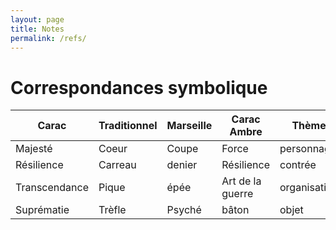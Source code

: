 ```yaml
---
layout: page
title: Notes
permalink: /refs/
---
```



# Correspondances symbolique

| Carac         | Traditionnel | Marseille | Carac Ambre      | Thème        |
| ------------- | ------------ | --------- | ---------------- | ------------ |
| Majesté       | Coeur        | Coupe     | Force            | personnage   |
| Résilience    | Carreau      | denier    | Résilience       | contrée      |
| Transcendance | Pique        | épée      | Art de la guerre | organisation |
| Suprématie    | Trèfle       | Psyché    | bâton            | objet        |
